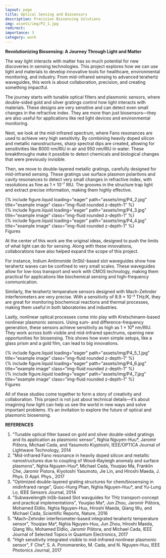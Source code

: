```yaml
---
layout: page
title: Optical Sensing and Biosensors
description: Precision Biosensing Solutions
img: assets/img/P2_1.jpg
redirect:
importance: 3
category: work
---
```

<strong> Revolutionizing Biosensing: A Journey Through Light and Matter </strong>

The way light interacts with matter has so much potential for new discoveries in sensing technologies. This project explores how we can use light and materials to develop innovative tools for healthcare, environmental monitoring, and industry. From mid-infrared sensing to advanced terahertz waveguides, this work is about collaboration, precision, and creating something impactful.

The journey starts with tunable optical filters and plasmonic sensors, where double-sided gold and silver gratings control how light interacts with materials. These designs are very sensitive and can detect even small changes in the refractive index. They are more than just biosensors—they are also useful for applications like red light devices and environmental monitoring.

Next, we look at the mid-infrared spectrum, where Fano resonances are used to achieve very high sensitivity. By combining heavily doped silicon and metallic nanostructures, sharp spectral dips are created, allowing for sensitivities like 8000 nm/RIU in air and 950 nm/RIU in water. These breakthroughs make it possible to detect chemicals and biological changes that were previously invisible.

Then, we move to double-layered metallic gratings, carefully designed for mid-infrared sensing. These gratings use surface plasmon polaritons and cavity resonances to detect very small changes in refractive index, with resolutions as fine as 1 × 10⁻⁷ RIU. The grooves in the structure trap light and extract precise information, making them highly effective.

<div class="row">
    <div class="col-sm-3 mt-3 mt-md-0">
        {% include figure.liquid loading="eager" path="assets/img/P4_2.jpg" title="example image" class="img-fluid rounded z-depth-1" %}
    </div>
    <div class="col-sm mt-3 mt-md-0">
        {% include figure.liquid loading="eager" path="assets/img/P4_3.jpg" title="example image" class="img-fluid rounded z-depth-1" %}
    </div>
    <div class="col-sm mt-3 mt-md-0">
        {% include figure.liquid loading="eager" path="assets/img/P4_4.jpg" title="example image" class="img-fluid rounded z-depth-1" %}
    </div>
</div>
<div class="caption">
    Figures
</div>

At the center of this work are the original ideas, designed to push the limits of what light can do for sensing. Along with these innovations, collaborations have also helped expand the scope of this project.

For instance, Indium Antimonide (InSb)-based slot waveguides show how terahertz waves can be confined to very small scales. These waveguides allow for low-loss transport and work with CMOS technology, making them practical for applications like biochemical sensing and high-frequency communication.

Similarly, the terahertz temperature sensors designed with Mach-Zehnder interferometers are very precise. With a sensitivity of 8.9 × 10⁻³ THz/K, they are great for monitoring biochemical reactions and thermal processes, making them useful in both laboratories and industries.

Lastly, nonlinear optical processes come into play with Kretschmann-based nonlinear plasmonic sensors. Using sum- and difference-frequency generation, these sensors achieve sensitivity as high as 1 × 10⁶ nm/RIU. They work across both visible and mid-infrared spectrums, opening new opportunities for biosensing. This shows how even simple setups, like a glass prism and a gold film, can lead to big innovations.

<div class="row">
    <div class="col-sm mt-3 mt-md-0">
        {% include figure.liquid loading="eager" path="assets/img/P4_5_1.jpg" title="example image" class="img-fluid rounded z-depth-1" %}
    </div>
    <div class="col-sm mt-3 mt-md-0">
        {% include figure.liquid loading="eager" path="assets/img/P4_6.jpg" title="example image" class="img-fluid rounded z-depth-1" %}
    </div>
    <div class="col-sm mt-3 mt-md-0">
        {% include figure.liquid loading="eager" path="assets/img/P4_7.jpg" title="example image" class="img-fluid rounded z-depth-1" %}
    </div>
</div>
<div class="caption">
    Figures
</div>

All of these studies come together to form a story of creativity and collaboration. This project is not just about technical details—it’s about imagining how light can help us see the world in new ways and solve important problems. It’s an invitation to explore the future of optical and plasmonic biosensing.

<strong> REFERENCES </strong>
1. "Tunable optical filter based on gold and silver double-sided gratings and its application as plasmonic sensor", Nghia Nguyen-Huu*, Jaromir Pištora, Michael Cada, and Yasumoto Kiyptoshi, IEEE/OPTICA Journal of Lightwave Technology, 2014
2. "Mid-infrared Fano resonance in heavily doped silicon and metallic nanostructures due to coupling of Wood–Rayleigh anomaly and surface plasmons", Nghia Nguyen-Huu*, Michael Cada, Youqiao Ma, Franklin Che, Jaromir Pistora, Kiyotoshi Yasumoto, Jie Lin, and Hiroshi Maeda, J. Phys. D Appl. Phys., 2017
3. "Optimized double-layered grating structures for chem/biosensing in midinfrared range", Quoc-Hung Phan, Nghia Nguyen-Huu*, and Yu-Lung Lo, IEEE Sensors Journal, 2014
4. "Subwavelength InSb-based Slot wavguides for THz transport-concept and practical implementations", Youqiao Ma*, Jun Zhou, Jaromír Pištora, Mohamed Eldlio, Nghia Nguyen-Huu, Hiroshi Maeda, Qiang Wu, and Michael Cada, Scientific Reports, Nature, 2016
5. "Mach–Zehnder interferometer-based integrated terahertz temperature sensor", Youqiao Ma*, Nghia Nguyen-Huu, Jun Zhou, Hiroshi Maeda, Qiang Wu, Mohamed Eldlio, Jaromír Pištora, and Michael Cada, IEEE Journal of Selected Topics in Quantum Electronics, 2017
6. "High sensitivity integrated visible to mid-infrared nonlinear plasmonic sensor", F Che*, S. A. Ponomarenko, M. Cada, and N. Nguyen-Huu, IEEE Photonics Journal, 2017
